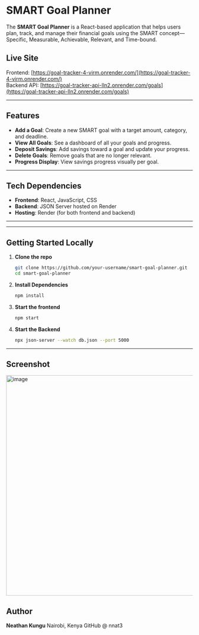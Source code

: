 # SMART Goal Planner

The **SMART Goal Planner** is a React-based application that helps users plan, track, and manage their financial goals using the SMART concept— Specific, Measurable, Achievable, Relevant, and Time-bound. 

## Live Site
Frontend: [https://goal-tracker-4-virm.onrender.com/](https://goal-tracker-4-virm.onrender.com/)  
Backend API: [https://goal-tracker-api-lln2.onrender.com/goals](https://goal-tracker-api-lln2.onrender.com/goals)

---

## Features

- **Add a Goal**: Create a new SMART goal with a target amount, category, and deadline.
- **View All Goals**: See a dashboard of all your goals and progress.
- **Deposit Savings**: Add savings toward a goal and update your progress.
- **Delete Goals**: Remove goals that are no longer relevant.
- **Progress Display**: View savings progress visually per goal.

---

## Tech Dependencies

- **Frontend**: React, JavaScript, CSS
- **Backend**: JSON Server hosted on Render
- **Hosting**: Render (for both frontend and backend)

---


---

##  Getting Started Locally

1. **Clone the repo**  
   ```bash
   git clone https://github.com/your-username/smart-goal-planner.git
   cd smart-goal-planner

2. **Install Dependencies**
   ```bash
   npm install

3. **Start the frontend**
   ```bash
   npm start

4. **Start the Backend**
   ```bash
   npx json-server --watch db.json --port 5000

---

## Screenshot

<img width="1218" height="593" alt="image" src="https://github.com/user-attachments/assets/3e444d6e-f07b-48cc-90c4-f72738ad67c6" />

## Author

**Neathan Kungu**
Nairobi, Kenya
GitHub
@ nnat3

